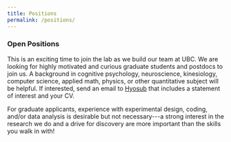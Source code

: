 ```yaml
---
title: Positions
permalink: /positions/
---
```


### Open Positions

This is an exciting time to join the lab as we build our team at UBC. We are looking for highly motivated and curious graduate students and postdocs to join us. A background in cognitive psychology, neuroscience, kinesiology, computer science, applied math, physics, or other quantitative subject will be helpful. If interested, send an email to <a href="mailto:hyosub.kim@ubc.ca">Hyosub</a> that includes a statement of interest and your CV. 

For graduate applicants, experience with experimental design, coding, and/or data analysis is desirable but not necessary---a strong interest in the research we do and a drive for discovery are more important than the skills you walk in with! 

